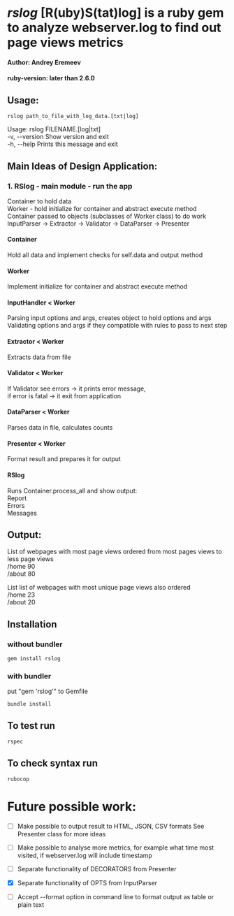 # ***rslog*** [R(uby)S(tat)log] is a ruby gem to analyze webserver.log to find out page views metrics
#### Author: Andrey Eremeev
#### ruby-version: later than 2.6.0

## Usage:
  ```
  rslog path_to_file_with_log_data.[txt|log]
  ```

  Usage: rslog FILENAME.[log|txt]  
    -v, --version                    Show version and exit  
    -h, --help                       Prints this message and exit  


## Main Ideas of Design Application:

### 1. RSlog - main module - run the app

  Container to hold data  
  Worker - hold initialize for container and abstract execute method  
  Container passed to objects (subclasses of Worker class) to do work  
  InputParser -> Extractor -> Validator -> DataParser -> Presenter  

#### Container
  Hold all data and implement checks for self.data and output method

#### Worker
  Implement initialize for container and abstract execute method

####  InputHandler < Worker
  Parsing input options and args, creates object to hold options and args  
  Validating options and args if they compatible with rules  to pass to next step  

####  Extractor < Worker
  Extracts data from file  

####  Validator < Worker
  If Validator see errors -> it prints error message,  
  if error is fatal -> it exit from application  

####  DataParser < Worker
  Parses data in file, calculates counts

####  Presenter < Worker
  Format result and prepares it for output

####  RSlog 
  Runs Container.process_all and show output:  
    Report  
    Errors  
    Messages  

## Output:
  List of webpages with most page views ordered from most pages views to less page views  
    /home 90  
    /about 80  
 
  List list of webpages with most unique page views also ordered  
    /home 23  
    /about 20  


## Installation
### without bundler
```
gem install rslog
```
### with bundler
put "gem 'rslog'" to Gemfile
```
bundle install
```

## To test run
```
rspec
```

## To check syntax run
```
rubocop
```


# Future possible work:

- [ ] Make possible to output result to HTML, JSON, CSV formats
   See Presenter class for more ideas

- [ ] Make possible to analyse more metrics, for example what time most visited, 
   if webserver.log will include timestamp

- [ ] Separate functionality of DECORATORS from Presenter 

- [x] Separate functionality of OPTS from InputParser

- [ ] Accept --format option in command line to format output as table or plain text


